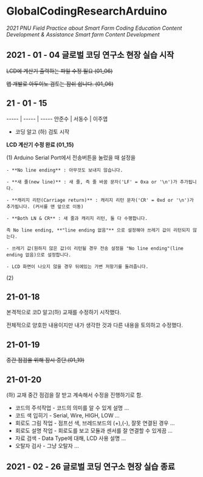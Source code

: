 # GlobalCodingResearchArduino

_2021 PNU Field Practice about Smart Farm Coding Education Content Development & Assistance Smart farm Content Development_

## 2021 - 01 - 04 글로벌 코딩 연구소 현장 실습 시작

~~LCD에 계산기 출력하는 파일 수정 필요 (01_06)~~

~~앱 개발로 아두이노 검토는 잠쉬 쉽니다. (01_06)~~

21 - 01 - 15
------------

----- | ----- | -----
안준수 | 서동수 | 이주엽


- 코딩 알고 (하) 검토 시작

**LCD 계산기 수정 완료 (01_15)**

 (1) Arduino Serial Port에서 전송버튼을 눌렀을 때 설정을
        
    - **No line ending** : 아무것도 보내지 않습니다.
    
    - **새 줄(new line)** : 새 줄, 즉 줄 바꿈 문자('LF' = 0xa or '\n')가 추가됩니다.
  
    - **캐리지 리턴(Carriage return)** : 캐리지 리턴 문자('CR' = 0xd or '\n')가 추가됩니다. (커서를 맨 앞으로 이동)
  
    - **Both LN & CR** : 새 줄과 캐리지 리턴, 둘 다 수행합니다.
  
    즉 No line ending, **"line ending 없음"** 으로 설정해야 쓰레기 값이 리턴되지 않는다.

    - 쓰레기 값(원하지 않은 값)이 리턴될 경우 전송 설정을 "No line ending"(line ending 없음)으로 설정합니다.

    - LCD 화면이 나오지 않을 경우 뒤에있는 가변 저항기를 돌려줍니다.

 (2)


 21-01-18
 ------------
 
 본격적으로 코D 알고(하) 교재를 수정하기 시작했다. 
 
 
 전체적으로 양호한 내용이지만 내가 생각한 것과 다른 내용을 토의하고 수정했다.
 
 
  21-01-19
 ---------
 
 ~~중간 점검을 위해 잠시 중단.(01_19)~~
 
 21-01-20
 ----------
 
 (하) 교재 중간 점검을 잘 받고 계속해서 수정을 진행하기로 함.
 
 + 코드의 주석작업 - 코드의 의미를 알 수 있게 설명 ...
 + 코드 색 입히기 - Serial, Wire, HIGH, LOW ...
 + 회로도 그림 작업 - 점프선 색, 브레드보드의 (+),(-), 잘못 연결된 경우 ...
 + 회로도 설명 작업 - 회로도를 보고 모듈과 센서를 잘 연결할 수 있게끔 ...
 + 자료 검색 - Data Type에 대해, LCD 사용 설명 ...
 + 오탈자 검사 - 그냥 오탈자 ...
 

 
 
## 2021 - 02 - 26 글로벌 코딩 연구소 현장 실습 종료
